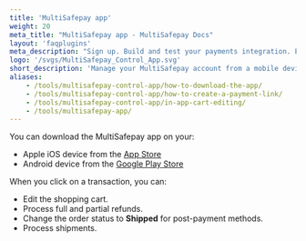 ```yaml
---
title: 'MultiSafepay app'
weight: 20
meta_title: "MultiSafepay app - MultiSafepay Docs"
layout: 'faqplugins'
meta_description: "Sign up. Build and test your payments integration. Explore our products and services. Use our API Reference, SDKs, and wrappers. Get support."
logo: '/svgs/MultiSafepay_Control_App.svg'
short_description: 'Manage your MultiSafepay account from a mobile device.'
aliases:
    - /tools/multisafepay-control-app/how-to-download-the-app/
    - /tools/multisafepay-control-app/how-to-create-a-payment-link/
    - /tools/multisafepay-control-app/in-app-cart-editing/
    - /tools/multisafepay-app/
---
```


You can download the MultiSafepay app on your:

- Apple iOS device from the [App Store](https://apps.apple.com/nl/app/multisafepay-control/id929955963)
- Android device from the [Google Play Store](https://play.google.com/store/apps/details?id=com.multisafepay.control)

When you click on a transaction, you can:

- Edit the shopping cart.
- Process full and partial refunds.
- Change the order status to **Shipped** for post-payment methods.
- Process shipments.


